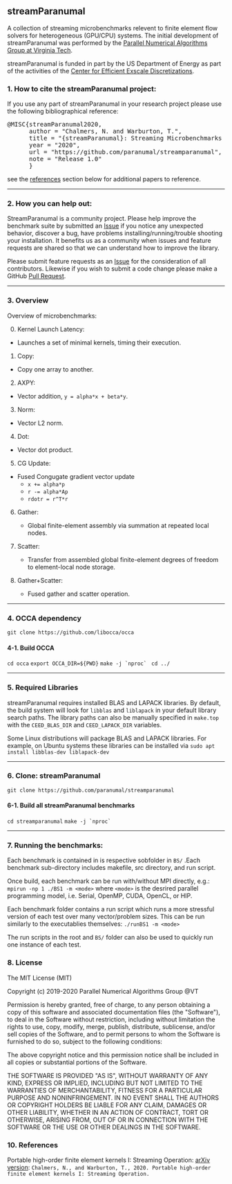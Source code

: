 ## streamParanumal
A collection of streaming microbenchmarks relevent to finite element flow solvers for heterogeneous (GPU/CPU) systems. The initial development of streamParanumal was performed by the [Parallel Numerical Algorithms Group at Virginia Tech](http://paranumal.com).

streamParanumal is funded in part by the US Department of Energy as part of the activities of the [Center for Efficient Exscale Discretizations](http://ceed.exascaleproject.org).

### 1. How to cite the streamParanumal project:
If you use any part of streamParanumal in your research project please use the following bibliographical reference:

<pre>
@MISC{streamParanumal2020,
      author = "Chalmers, N. and Warburton, T.",
      title = "{streamParanumal}: Streaming Microbenchmarks for High-order Finite Element Methods",
      year = "2020",
      url = "https://github.com/paranumal/streamparanumal",
      note = "Release 1.0"
      }
</pre>

see the [references](#10-references) section below for additional papers to reference.

---
### 2. How you can help out:
StreamParanumal is a community project. Please help improve the benchmark suite by submitted an [Issue](https://github.com/paranumal/streamparanumal/issues)  if you notice any unexpected behavior, discover a bug, have problems installing/running/trouble shooting your installation. It benefits us as a community when issues and feature requests are shared so that we can understand how to improve the library.

Please submit feature requests as an [Issue](https://github.com/paranumal/streamparanumal/issues) for the consideration of all contributors. Likewise if you wish to submit a code change please make a GitHub [Pull Request](https://github.com/paranumal/streamparanumal/pulls).

---
### 3. Overview

Overview of microbenchmarks:

0. Kernel Launch Latency:
  - Launches a set of minimal kernels, timing their execution.

1. Copy:
  - Copy one array to another.

2. AXPY:
  - Vector addition, `y = alpha*x + beta*y`.

3. Norm:
  - Vector L2 norm.

4. Dot:
  - Vector dot product.

5. CG Update:
  - Fused Congugate gradient vector update
    * `x += alpha*p`
    * `r -= alpha*Ap`
    * `rdotr = r^T*r`

6. Gather:
   - Global finite-element assembly via summation at repeated local nodes.

7. Scatter:
   - Transfer from assembled global finite-element degrees of freedom to element-local node storage.

8. Gather+Scatter:
   - Fused gather and scatter operation.

---
### 4. OCCA dependency
`git clone https://github.com/libocca/occa`

#### 4-1. Build OCCA
`cd occa`
`export OCCA_DIR=${PWD}`
```make -j `nproc` ```
`cd ../  `

---
### 5. Required Libraries
streamParanumal requires installed BLAS and LAPACK libraries. By default, the build system will look for `libblas` and `liblapack` in your default library search paths. The library paths can also be manually specified in `make.top` with the `CEED_BLAS_DIR` and `CEED_LAPACK_DIR` variables.

Some Linux distributions will package BLAS and LAPACK libraries. For example, on Ubuntu systems these libraries can be installed via
```sudo apt install libblas-dev liblapack-dev```

---
### 6. Clone: streamParanumal
`git clone https://github.com/paranumal/streamparanumal`

#### 6-1. Build all streamParanumal benchmarks
`cd streamparanumal`
```make -j `nproc` ```

---
### 7. Running the benchmarks:

Each benchmark is contained in is respective sobfolder in `BS/` .Each benchmark sub-directory includes makefile, src directory, and run script.

Once build, each benchmark can be run with/without MPI directly, e.g.:
```mpirun -np 1 ./BS1 -m <mode>```
where `<mode>` is the desrired parallel programming model, i.e. Serial, OpenMP, CUDA, OpenCL, or HIP.

Each benchmark folder contains a run script which runs a more stressful version of each test over many vector/problem sizes. This can be run similarly to the executablies themselves:
```./runBS1 -m <mode>```

The run scripts in the root and `BS/` folder can also be used to quickly run one instance of each test.

### 8. License

The MIT License (MIT)

Copyright (c) 2019-2020 Parallel Numerical Algorithms Group @VT

Permission is hereby granted, free of charge, to any person obtaining a copy
of this software and associated documentation files (the "Software"), to deal
in the Software without restriction, including without limitation the rights
to use, copy, modify, merge, publish, distribute, sublicense, and/or sell
copies of the Software, and to permit persons to whom the Software is
furnished to do so, subject to the following conditions:

The above copyright notice and this permission notice shall be included in all
copies or substantial portions of the Software.

THE SOFTWARE IS PROVIDED "AS IS", WITHOUT WARRANTY OF ANY KIND, EXPRESS OR
IMPLIED, INCLUDING BUT NOT LIMITED TO THE WARRANTIES OF MERCHANTABILITY,
FITNESS FOR A PARTICULAR PURPOSE AND NONINFRINGEMENT. IN NO EVENT SHALL THE
AUTHORS OR COPYRIGHT HOLDERS BE LIABLE FOR ANY CLAIM, DAMAGES OR OTHER
LIABILITY, WHETHER IN AN ACTION OF CONTRACT, TORT OR OTHERWISE, ARISING FROM,
OUT OF OR IN CONNECTION WITH THE SOFTWARE OR THE USE OR OTHER DEALINGS IN THE
SOFTWARE.

### 10. References

Portable high-order finite element kernels I: Streaming Operation: [arXiv version](): `Chalmers, N., and Warburton, T., 2020. Portable high-order finite element kernels I: Streaming Operation.`


